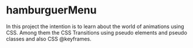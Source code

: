 # hamburguerMenu
In this project the intention is to learn about the world of animations using CSS. Among them the CSS Transitions using pseudo elements and pseudo classes and also CSS @keyframes.
